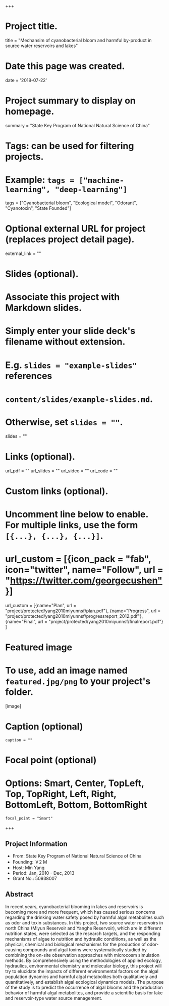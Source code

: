 +++
# Project title.
title = "Mechansim of cyanobacterial bloom and harmful by-product in source water reservoirs and lakes"

# Date this page was created.
date = '2018-07-22'

# Project summary to display on homepage.
summary = "State Key Program of National Natural Science of China"

# Tags: can be used for filtering projects.
# Example: `tags = ["machine-learning", "deep-learning"]`
tags = ["Cyanobacterial bloom", "Ecological model", "Odorant", "Cyanotoxin", "State Founded"]

# Optional external URL for project (replaces project detail page).
external_link = ""

# Slides (optional).
#   Associate this project with Markdown slides.
#   Simply enter your slide deck's filename without extension.
#   E.g. `slides = "example-slides"` references 
#   `content/slides/example-slides.md`.
#   Otherwise, set `slides = ""`.
slides = ""

# Links (optional).
url_pdf = ""
url_slides = ""
url_video = ""
url_code = ""

# Custom links (optional).
#   Uncomment line below to enable. For multiple links, use the form `[{...}, {...}, {...}]`.
# url_custom = [{icon_pack = "fab", icon="twitter", name="Follow", url = "https://twitter.com/georgecushen"}]
url_custom = [{name="Plan", url = "project/protected/yang2010miyunnsf/plan.pdf"},
{name="Progress", url = "project/protected/yang2010miyunnsf/progressreport_2012.pdf"},
{name="Final", url = "project/protected/yang2010miyunnsf/finalreport.pdf"}
]

# Featured image
# To use, add an image named `featured.jpg/png` to your project's folder. 
[image]
  # Caption (optional)
    caption = ""
  
  # Focal point (optional)
  # Options: Smart, Center, TopLeft, Top, TopRight, Left, Right, BottomLeft, Bottom, BottomRight
    focal_point = "Smart"

+++

## Project Information

- From: State Key Program of National Natural Science of China
- Founding: ￥2 M
- Host: Min Yang
- Period: Jan, 2010 - Dec, 2013
- Grant No.: 50938007




## Abstract

In recent years, cyanobacterial blooming in lakes and reservoirs is becoming
more and more frequent, which has caused serious concerns regarding the
drinking water safety posed by harmful algal metabolites such as odor and toxin
substances. In this project, two source water reservoirs in north China (Miyun
Reservoir and Yanghe Reservoir), which are in different nutrition states, were
selected as the research targets, and the responding mechanisms of algae to
nutrition and hydraulic conditions, as well as the physical, chemical and
biological mechanisms for the production of odor-causing compounds and algal
toxins were systematically studied by combining the on-site observation
approaches with microcosm simulation methods. By comprehensively using the
methodologies of applied ecology, hydraulics, environmental chemistry and
molecular biology, this project will try to elucidate the impacts of different
environmental factors on the algal population dynamics and harmful algal
metabolites both qualitatively and quantitatively, and establish algal
ecological dynamics models. The purpose of the study is to predict the
occurrence of algal blooms and the production behavior of harmful algal
metabolites, and provide a scientific basis for lake and reservoir-type water
source management.
